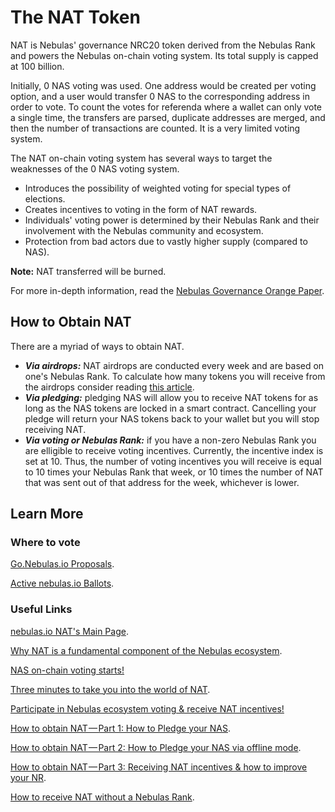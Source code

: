 # The NAT Token
NAT is Nebulas' governance NRC20 token derived from the Nebulas Rank and powers the Nebulas on-chain voting system. Its total supply is capped at 100 billion.

Initially, 0 NAS voting was used. One address would be created per voting option, and a user would transfer 0 NAS to the corresponding address in order to vote. To count the votes for referenda where a wallet can only vote a single time, the transfers are parsed, duplicate addresses are merged, and then the number of transactions are counted. It is a very limited voting system.

The NAT on-chain voting system has several ways to target the weaknesses of the 0 NAS voting system.

* Introduces the possibility of weighted voting for special types of elections.
* Creates incentives to voting in the form of NAT rewards.
* Individuals' voting power is determined by their Nebulas Rank and their involvement with the Nebulas community and ecosystem.   
* Protection from bad actors due to vastly higher supply (compared to NAS).

**Note:** NAT transferred will be burned.

For more in-depth information, read the [Nebulas Governance Orange Paper](https://nebulas.io/docs/NebulasOrangepaper.pdf).

## How to Obtain NAT
There are a myriad of ways to obtain NAT.

* ***Via airdrops:*** NAT airdrops are conducted every week and are based on one's Nebulas Rank. To calculate how many tokens you will receive from the airdrops consider reading [this article](https://medium.com/nebulasio/check-your-nr-see-how-many-tokens-you-can-receive-from-the-nat-airdrop-a45b0efdd697). 
* ***Via pledging:*** pledging NAS will allow you to receive NAT tokens for as long as the NAS tokens are locked in a smart contract. Cancelling your pledge will return your NAS tokens back to your wallet but you will stop receiving NAT.
* ***Via voting or Nebulas Rank:*** if you have a non-zero Nebulas Rank you are elligible to receive voting incentives. Currently, the incentive index is set at 10. Thus, the number of voting incentives you will receive is equal to 10 times your Nebulas Rank that week, or 10 times the number of NAT that was sent out of that address for the week, whichever is lower.

## Learn More
### Where to vote
[Go.Nebulas.io Proposals](https://go.nebulas.io/votes?page=1&byCategory=0&byStatus=0&bySort=0).

[Active nebulas.io Ballots](https://nebulas.io/nat-vote.html).

### Useful Links
[nebulas.io NAT's Main Page](https://nebulas.io/nat.html).

[Why NAT is a fundamental component of the Nebulas ecosystem](https://medium.com/nebulasio/why-nat-is-a-fundamental-component-of-the-nebulas-ecosystem-1a8b07c0cf58).

[NAS on-chain voting starts!](https://medium.com/nebulasio/nat-onchain-voting-starts-1d193c974f7a)

[Three minutes to take you into the world of NAT](https://www.reddit.com/r/nebulas/comments/bv3t3j/three_minutes_to_take_you_into_the_world_of_nat/?ref=readnext).

[Participate in Nebulas ecosystem voting & receive NAT incentives!](https://medium.com/nebulasio/participate-in-nebulas-ecosystem-voting-receive-nat-incentives-7235fdc65439)

[How to obtain NAT — Part 1: How to Pledge your NAS](https://medium.com/nebulasio/want-to-get-nat-you-need-to-prepare-the-following-on-may-5th-part-1-465224f23af5).

[How to obtain NAT — Part 2: How to Pledge your NAS via offline mode](https://medium.com/nebulasio/how-to-obtain-nat-part-2-how-to-pledge-your-nas-via-offline-mode-add3172d940c).

[How to obtain NAT — Part 3: Receiving NAT incentives & how to improve your NR](https://medium.com/nebulasio/how-to-obtain-nat-part-3-receiving-nat-incentives-how-to-improve-your-nr-ac28b43cf9f1).

[How to receive NAT without a Nebulas Rank](https://medium.com/nebulasio/how-to-receive-nat-without-a-nebulas-rank-5d8cbd931cb9).
